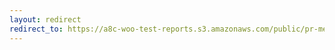 ```yaml
---
layout: redirect
redirect_to: https://a8c-woo-test-reports.s3.amazonaws.com/public/pr-merge/40908/e2e/index.html
---
```

